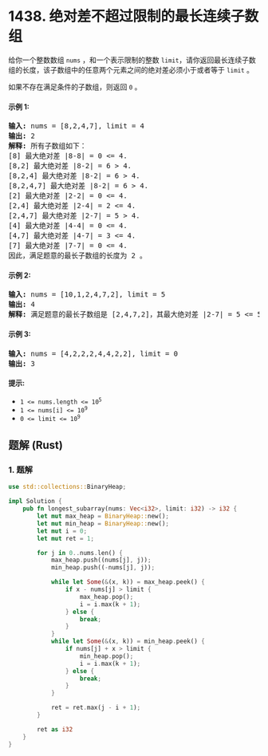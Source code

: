 # 1438. 绝对差不超过限制的最长连续子数组
给你一个整数数组 `nums` ，和一个表示限制的整数 `limit`，请你返回最长连续子数组的长度，该子数组中的任意两个元素之间的绝对差必须小于或者等于 `limit` 。

如果不存在满足条件的子数组，则返回 `0` 。

#### 示例 1:
<pre>
<strong>输入:</strong> nums = [8,2,4,7], limit = 4
<strong>输出:</strong> 2
<strong>解释:</strong> 所有子数组如下：
[8] 最大绝对差 |8-8| = 0 <= 4.
[8,2] 最大绝对差 |8-2| = 6 > 4.
[8,2,4] 最大绝对差 |8-2| = 6 > 4.
[8,2,4,7] 最大绝对差 |8-2| = 6 > 4.
[2] 最大绝对差 |2-2| = 0 <= 4.
[2,4] 最大绝对差 |2-4| = 2 <= 4.
[2,4,7] 最大绝对差 |2-7| = 5 > 4.
[4] 最大绝对差 |4-4| = 0 <= 4.
[4,7] 最大绝对差 |4-7| = 3 <= 4.
[7] 最大绝对差 |7-7| = 0 <= 4.
因此，满足题意的最长子数组的长度为 2 。
</pre>

#### 示例 2:
<pre>
<strong>输入:</strong> nums = [10,1,2,4,7,2], limit = 5
<strong>输出:</strong> 4
<strong>解释:</strong> 满足题意的最长子数组是 [2,4,7,2]，其最大绝对差 |2-7| = 5 <= 5 。
</pre>

#### 示例 3:
<pre>
<strong>输入:</strong> nums = [4,2,2,2,4,4,2,2], limit = 0
<strong>输出:</strong> 3
</pre>

#### 提示:
* <code>1 <= nums.length <= 10<sup>5</sup></code>
* <code>1 <= nums[i] <= 10<sup>9</sup></code>
* <code>0 <= limit <= 10<sup>9</sup></code>

## 题解 (Rust)

### 1. 题解
```Rust
use std::collections::BinaryHeap;

impl Solution {
    pub fn longest_subarray(nums: Vec<i32>, limit: i32) -> i32 {
        let mut max_heap = BinaryHeap::new();
        let mut min_heap = BinaryHeap::new();
        let mut i = 0;
        let mut ret = 1;

        for j in 0..nums.len() {
            max_heap.push((nums[j], j));
            min_heap.push((-nums[j], j));

            while let Some(&(x, k)) = max_heap.peek() {
                if x - nums[j] > limit {
                    max_heap.pop();
                    i = i.max(k + 1);
                } else {
                    break;
                }
            }
            while let Some(&(x, k)) = min_heap.peek() {
                if nums[j] + x > limit {
                    min_heap.pop();
                    i = i.max(k + 1);
                } else {
                    break;
                }
            }

            ret = ret.max(j - i + 1);
        }

        ret as i32
    }
}
```
